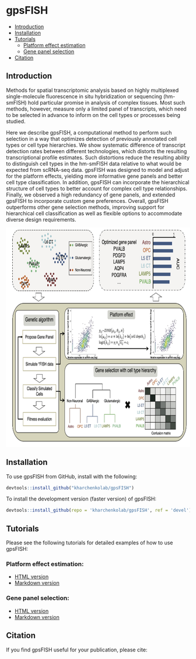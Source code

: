 
[![<kharchenkolab>](https://circleci.com/gh/kharchenkolab/gpsFISH.svg?style=svg)](https://app.circleci.com/pipelines/github/kharchenkolab/gpsFISH)

# gpsFISH
- [Introduction](#introduction)
- [Installation](#installation)
- [Tutorials](#tutorials)
  * [Platform effect estimation](#platform-effect-estimation)
  * [Gene panel selection](#gene-panel-selection)
- [Citation](#citation)


## Introduction
Methods for spatial transcriptomic analysis based on highly multiplexed single-molecule fluorescence in situ hybridization or sequencing (hm-smFISH) hold particular promise in analysis of complex tissues. Most such methods, however, measure only a limited panel of transcripts, which need to be selected in advance to inform on the cell types or processes being studied. 

Here we describe gpsFISH, a computational method to perform such selection in a way that optimizes detection of previously annotated cell types or cell type hierarchies. We show systematic difference of transcript detection rates between different technologies, which distorts the resulting transcriptional profile estimates. Such distortions reduce the resulting ability to distinguish cell types in the hm-smFISH data relative to what would be expected from scRNA-seq data. gpsFISH was designed to model and adjust for the platform effects, yielding more informative gene panels and better cell type classification. In addition, gpsFISH can incorporate the hierarchical structure of cell types to better account for complex cell type relationships. Finally, we observed a high redundancy of gene panels, and extended gpsFISH to incorporate custom gene preferences. Overall, gpsFISH outperforms other gene selection methods, improving support for hierarchical cell classification as well as flexible options to accommodate diverse design requirements.

<img src="inst/workflow.jpg" align="center" height="600">

## Installation
To use gpsFISH from GitHub, install with the following:

``` r
devtools::install_github("kharchenkolab/gpsFISH")
```

To install the development version (faster version) of gpsFISH:

``` r
devtools::install_github(repo = 'kharchenkolab/gpsFISH', ref = 'devel')
```

## Tutorials

Please see the following tutorials for detailed examples of how to use gpsFISH: 

### Platform effect estimation:
* [HTML version](https://htmlpreview.github.io/?https://github.com/kharchenkolab/gpsFISH/tree/feature/speed_up/doc/simulation_training.html)
* [Markdown version](https://github.com/kharchenkolab/gpsFISH/blob/feature/speed_up/doc/simulation_training.md)

### Gene panel selection:
* [HTML version](https://htmlpreview.github.io/?https://github.com/kharchenkolab/gpsFISH/tree/feature/speed_up/doc/gene_panel_selection.html)
* [Markdown version](https://github.com/kharchenkolab/gpsFISH/blob/feature/speed_up/doc/gene_panel_selection.md)


## Citation

If you find gpsFISH useful for your publication, please cite:
